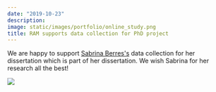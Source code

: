 ```yaml
---
date: "2019-10-23"
description: 
image: static/images/portfolio/online_study.png
title: RAM supports data collection for PhD project
---
```


We are happy to support [Sabrina Berres's](https://www.sowi.uni-mannheim.de/en/erdfelder/team/academic-staff-members/berres-sabrina/) data collection for her dissertation which is part of her dissertation. We wish Sabrina for her research all the best!

![](/images/portfolio/ram-berres.jpg)